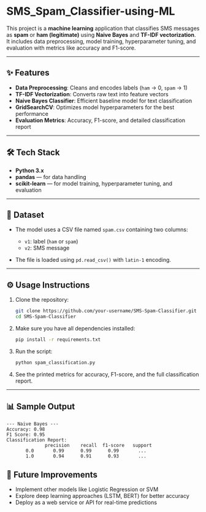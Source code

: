 # SMS_Spam_Classifier-using-ML
This project is a **machine learning** application that classifies SMS messages as **spam** or **ham (legitimate)** using **Naive Bayes** and **TF-IDF vectorization**. It includes data preprocessing, model training, hyperparameter tuning, and evaluation with metrics like accuracy and F1-score.

---

## ✨ Features

* **Data Preprocessing**: Cleans and encodes labels (`ham` → 0, `spam` → 1)
* **TF-IDF Vectorization**: Converts raw text into feature vectors
* **Naive Bayes Classifier**: Efficient baseline model for text classification
* **GridSearchCV**: Optimizes model hyperparameters for the best performance
* **Evaluation Metrics**: Accuracy, F1-score, and detailed classification report

---

## 🛠️ Tech Stack

* **Python 3.x**
* **pandas** — for data handling
* **scikit-learn** — for model training, hyperparameter tuning, and evaluation

---

## 📂 Dataset

* The model uses a CSV file named `spam.csv` containing two columns:

  * `v1`: label (`ham` or `spam`)
  * `v2`: SMS message
* The file is loaded using `pd.read_csv()` with `latin-1` encoding.

---

## ⚙️ Usage Instructions

1. Clone the repository:

   ```bash
   git clone https://github.com/your-username/SMS-Spam-Classifier.git
   cd SMS-Spam-Classifier
   ```
2. Make sure you have all dependencies installed:

   ```bash
   pip install -r requirements.txt
   ```
3. Run the script:

   ```bash
   python spam_classification.py
   ```
4. See the printed metrics for accuracy, F1-score, and the full classification report.

---

## 📊 Sample Output

```
--- Naive Bayes ---
Accuracy: 0.98
F1 Score: 0.95
Classification Report:
              precision    recall  f1-score   support
       0.0       0.99      0.99      0.99       ...
       1.0       0.94      0.91      0.93       ...
```

## 🎯 Future Improvements

* Implement other models like Logistic Regression or SVM
* Explore deep learning approaches (LSTM, BERT) for better accuracy
* Deploy as a web service or API for real-time predictions
